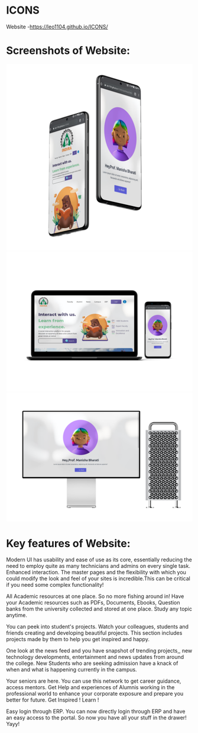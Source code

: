 # ICONS
Website -https://leo1104.github.io/ICONS/
# Screenshots of Website:

 <p align="center">
  <img  src="/mockups/mockuper (2).png">
  <br>
  <img  src="/mockups/mockuper (1).png">
  <br>
<!--   <img  src="/mockups/mockuper (3).png"> -->
  <img  src="/mockups/mockuper (4).png">
</p>

# Key features of Website:

Modern UI has usability and ease of use as its core, essentially reducing the need to employ quite as many technicians and admins on every single task.
Enhanced interaction.
The master pages and the flexibility with which you could modify the look and feel of your sites is incredible.This can be critical if you need some complex functionality!

All Academic resources at one place. So no more fishing around in!
Have your Academic resources such as PDFs, Documents, Ebooks, Question banks from the university collected and stored at one place. 
Study any topic anytime.

You can peek into student's projects. Watch your colleagues, students and friends creating and developing beautiful projects.
This section includes projects made by them to help you get inspired and happy.

One look at the news feed and you have snapshot of trending projects,, new technology developments, entertainment and news updates from around the college.
New Students who are seeking admission have a knack of when and what is happening currently in the campus.

Your seniors are here. You can use this network to get career guidance, access mentors.
Get Help and experiences of Alumnis working in the professional world to enhance your corporate exposure and prepare you better for future.
Get Inspired ! Learn !


Easy login through ERP. You can now directly login through ERP and have an easy access to the portal.
So now you have all your stuff in the drawer! Yayy!
